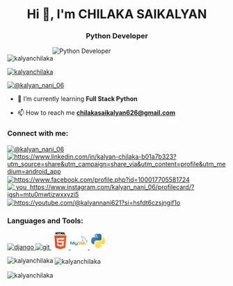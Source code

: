<h1 align="center">Hi 👋, I'm CHILAKA SAIKALYAN</h1>
<h3 align="center">Python Developer</h3>
<img align="right" width=400 alt="Python Developer" src="D:\Full Stack Python\Portifolio\images/kalyan's_photo.jpg">

<p align="left"> <img src="https://komarev.com/ghpvc/?username=kalyanchilaka&label=Profile%20views&color=0e75b6&style=flat" alt="kalyanchilaka" /> </p>

<p align="left"> <a href="https://github.com/ryo-ma/github-profile-trophy"><img src="https://github-profile-trophy.vercel.app/?username=kalyanchilaka" alt="kalyanchilaka" /></a> </p>

<p align="left"> <a href="https://twitter.com/@kalyan_nani_06" target="blank"><img src="https://img.shields.io/twitter/follow/@kalyan_nani_06?logo=twitter&style=for-the-badge" alt="@kalyan_nani_06" /></a> </p>

- 🌱 I’m currently learning **Full Stack Python**

- 📫 How to reach me **chilakasaikalyan626@gmail.com**

<h3 align="left">Connect with me:</h3>
<p align="left">
<a href="https://twitter.com/@kalyan_nani_06" target="blank"><img align="center" src="https://raw.githubusercontent.com/rahuldkjain/github-profile-readme-generator/master/src/images/icons/Social/twitter.svg" alt="@kalyan_nani_06" height="30" width="40" /></a>
<a href="https://linkedin.com/in/https://www.linkedin.com/in/kalyan-chilaka-b01a7b323?utm_source=share&utm_campaign=share_via&utm_content=profile&utm_medium=android_app" target="blank"><img align="center" src="https://raw.githubusercontent.com/rahuldkjain/github-profile-readme-generator/master/src/images/icons/Social/linked-in-alt.svg" alt="https://www.linkedin.com/in/kalyan-chilaka-b01a7b323?utm_source=share&utm_campaign=share_via&utm_content=profile&utm_medium=android_app" height="30" width="40" /></a>
<a href="https://fb.com/https://www.facebook.com/profile.php?id=100017705581724" target="blank"><img align="center" src="https://raw.githubusercontent.com/rahuldkjain/github-profile-readme-generator/master/src/images/icons/Social/facebook.svg" alt="https://www.facebook.com/profile.php?id=100017705581724" height="30" width="40" /></a>
<a href="https://instagram.com/​ you ​ https://www.instagram.com/kalyan_nani_06/profilecard/?igsh=mtu0mwtizwxxyzi5" target="blank"><img align="center" src="https://raw.githubusercontent.com/rahuldkjain/github-profile-readme-generator/master/src/images/icons/Social/instagram.svg" alt="​ you ​ https://www.instagram.com/kalyan_nani_06/profilecard/?igsh=mtu0mwtizwxxyzi5" height="30" width="40" /></a>
<a href="https://www.youtube.com/c/https://youtube.com/@kalyannani621?si=hsfdt6czsjngif1o" target="blank"><img align="center" src="https://raw.githubusercontent.com/rahuldkjain/github-profile-readme-generator/master/src/images/icons/Social/youtube.svg" alt="https://youtube.com/@kalyannani621?si=hsfdt6czsjngif1o" height="30" width="40" /></a>
</p>

<h3 align="left">Languages and Tools:</h3>
<p align="left"> <a href="https://www.djangoproject.com/" target="_blank" rel="noreferrer"> <img src="https://cdn.worldvectorlogo.com/logos/django.svg" alt="django" width="40" height="40"/> </a> <a href="https://git-scm.com/" target="_blank" rel="noreferrer"> <img src="https://www.vectorlogo.zone/logos/git-scm/git-scm-icon.svg" alt="git" width="40" height="40"/> </a> <a href="https://www.w3.org/html/" target="_blank" rel="noreferrer"> <img src="https://raw.githubusercontent.com/devicons/devicon/master/icons/html5/html5-original-wordmark.svg" alt="html5" width="40" height="40"/> </a> <a href="https://www.mysql.com/" target="_blank" rel="noreferrer"> <img src="https://raw.githubusercontent.com/devicons/devicon/master/icons/mysql/mysql-original-wordmark.svg" alt="mysql" width="40" height="40"/> </a> <a href="https://www.python.org" target="_blank" rel="noreferrer"> <img src="https://raw.githubusercontent.com/devicons/devicon/master/icons/python/python-original.svg" alt="python" width="40" height="40"/> </a> </p>

<p><img align="left" src="https://github-readme-stats.vercel.app/api/top-langs?username=kalyanchilaka&show_icons=true&locale=en&layout=compact" alt="kalyanchilaka" /></p>

<p>&nbsp;<img align="center" src="https://github-readme-stats.vercel.app/api?username=kalyanchilaka&show_icons=true&locale=en" alt="kalyanchilaka" /></p>

<p><img align="center" src="https://github-readme-streak-stats.herokuapp.com/?user=kalyanchilaka&" alt="kalyanchilaka" /></p>
